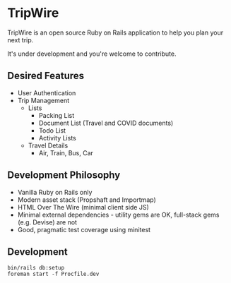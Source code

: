 # TripWire

TripWire is an open source Ruby on Rails application to help you plan your next trip.

It's under development and you're welcome to contribute.

## Desired Features

- User Authentication
- Trip Management
  - Lists
    - Packing List
    - Document List (Travel and COVID documents)
    - Todo List
    - Activity Lists
  - Travel Details
    - Air, Train, Bus, Car

## Development Philosophy

- Vanilla Ruby on Rails only
- Modern asset stack (Propshaft and Importmap)
- HTML Over The Wire (minimal client side JS)
- Minimal external dependencies - utility gems are OK, full-stack gems (e.g. Devise) are not
- Good, pragmatic test coverage using minitest


## Development

```
bin/rails db:setup
foreman start -f Procfile.dev
```
